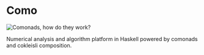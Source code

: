 Como
====

![Comonads, how do they work?](http://i.imgur.com/M5JGnFA.png)

Numerical analysis and algorithm platform in Haskell powered by comonads and
cokleisli composition.
